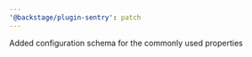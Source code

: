 ```yaml
---
'@backstage/plugin-sentry': patch
---
```


Added configuration schema for the commonly used properties
